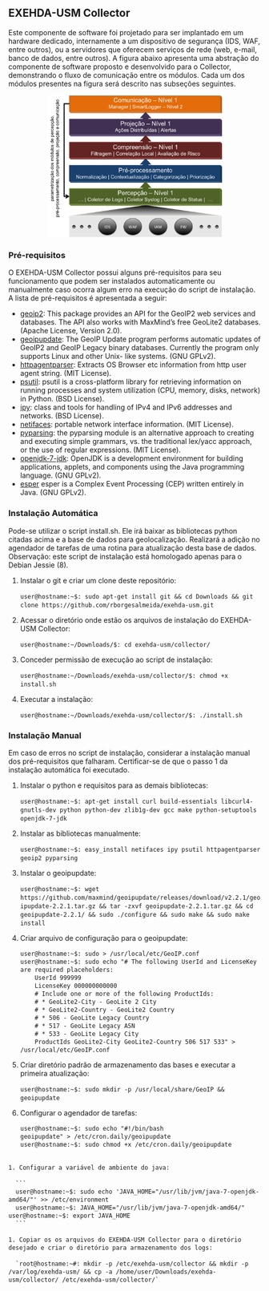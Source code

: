 ## EXEHDA-USM Collector

Este componente de software foi projetado para ser implantado em um hardware dedicado, internamente a um dispositivo de segurança (IDS, WAF, entre outros), ou a servidores que oferecem serviços de rede (web, e-mail, banco de dados, entre outros). A figura abaixo apresenta uma abstração do componente de software proposto e desenvolvido para o Collector, demonstrando o fluxo de comunicação entre os módulos. Cada um dos módulos presentes na figura será descrito nas subseções seguintes.

<p align="center">
  <img src="https://github.com/rborgesalmeida/exehda-usm/raw/prototipo-dissertacao/collector/exehda-usm-collector.png" width="350"/>
</p>


### Pré-requisitos

O EXEHDA-USM Collector possui alguns pré-requisitos para seu funcionamento que podem ser instalados automaticamente ou manualmente caso ocorra algum erro na execução do script de instalação. A lista de pré-requisitos é apresentada a seguir:

* [geoip2](https://pypi.python.org/pypi/geoip2): This package provides an API for the GeoIP2 web services and databases. The API also works with MaxMind’s free GeoLite2 databases. (Apache License, Version 2.0).
* [geoipupdate](https://github.com/maxmind/geoipupdate): The GeoIP Update program performs automatic updates of GeoIP2 and GeoIP Legacy binary databases. Currently the program only supports Linux and other Unix- like systems. (GNU GPLv2).
* [httpagentparser](https://pypi.python.org/pypi/httpagentparser/): Extracts OS Browser etc information from http user agent string. (MIT License).
* [psutil](https://pypi.python.org/pypi/psutil/): psutil is a cross-platform library for retrieving information on running processes and system utilization (CPU, memory, disks, network) in Python. (BSD License).
* [ipy](https://pypi.python.org/pypi/IPy/): class and tools for handling of IPv4 and IPv6 addresses and networks. (BSD License).
* [netifaces](https://pypi.python.org/pypi/netifaces/): portable network interface information. (MIT License).
* [pyparsing](https://pypi.python.org/pypi/pyparsing/): the pyparsing module is an alternative approach to creating and executing  simple grammars, vs. the traditional lex/yacc approach, or the use of  regular expressions. (MIT License).
* [openjdk-7-jdk](https://packages.debian.org/en/wheezy/openjdk-7-jdk): OpenJDK is a development environment for building applications, applets, and components using the Java programming language. (GNU GPLv2).
* [esper](http://www.espertech.com/products/index.php) esper is a Complex Event Processing (CEP) written entirely in Java. (GNU GPLv2).
 
### Instalação Automática
Pode-se utilizar o script install.sh. Ele irá baixar as bibliotecas python citadas acima e a base de dados para geolocalização. Realizará a adição no agendador de tarefas de uma rotina para atualização desta base de dados. Observação: este script de instalação está homologado apenas para o Debian Jessie (8).

 1. Instalar o git e criar um clone deste repositório:	
 
 	`user@hostname:~$: sudo apt-get install git && cd Downloads && git clone https://github.com/rborgesalmeida/exehda-usm.git`

 1. Acessar o diretório onde estão os arquivos de instalação do EXEHDA-USM Collector:
 
 	`user@hostname:~/Downloads/$: cd exehda-usm/collector/`

 1. Conceder permissão de execução ao script de instalação:
 
	`user@hostname:~/Downloads/exehda-usm/collector/$: chmod +x install.sh`

 1. Executar a instalação: 
 
	`user@hostname:~/Downloads/exehda-usm/collector/$: ./install.sh`

### Instalação Manual
Em caso de erros no script de instalação, considerar a instalação manual dos pré-requisitos que falharam. Certificar-se de que o passo 1 da instalação automática foi executado.

1. Instalar o python e requisitos para as demais bibliotecas:

	`user@hostname:~$: apt-get install curl build-essentials libcurl4-gnutls-dev python python-dev zlib1g-dev gcc make python-setuptools openjdk-7-jdk`
	
1. Instalar as bibliotecas manualmente: 

	`user@hostname:~$: easy_install netifaces ipy psutil httpagentparser geoip2 pyparsing`
	
1. Instalar o geoipupdate:

	`user@hostname:~$: wget https://github.com/maxmind/geoipupdate/releases/download/v2.2.1/geoipupdate-2.2.1.tar.gz && tar -zxvf geoipupdate-2.2.1.tar.gz && cd geoipupdate-2.2.1/ && sudo ./configure && sudo make && sudo make install`

1. Criar arquivo de configuração para o geoipupdate:

	```
	user@hostname:~$: sudo > /usr/local/etc/GeoIP.conf
	user@hostname:~$: sudo echo "# The following UserId and LicenseKey are required placeholders:
		UserId 999999
		LicenseKey 000000000000 
		# Include one or more of the following ProductIds:
		# * GeoLite2-City - GeoLite 2 City
		# * GeoLite2-Country - GeoLite2 Country
		# * 506 - GeoLite Legacy Country
		# * 517 - GeoLite Legacy ASN
		# * 533 - GeoLite Legacy City
		ProductIds GeoLite2-City GeoLite2-Country 506 517 533" > /usr/local/etc/GeoIP.conf
	```
	
1. Criar diretório padrão de armazenamento das bases e executar a primeira atualização:	
	 
	`user@hostname:~$: sudo mkdir -p /usr/local/share/GeoIP && geoipupdate`
	
1. Configurar o agendador de tarefas:

	```
	user@hostname:~$: sudo echo "#!/bin/bash
	geoipupdate" > /etc/cron.daily/geoipupdate
	user@hostname:~$: sudo chmod +x /etc/cron.daily/geoipupdate
  ```

1. Configurar a variável de ambiente do java: 
 
	```
	user@hostname:~$: sudo echo 'JAVA_HOME="/usr/lib/jvm/java-7-openjdk-amd64/"' >> /etc/environment
	user@hostname:~$: JAVA_HOME="/usr/lib/jvm/java-7-openjdk-amd64/"
  user@hostname:~$: export JAVA_HOME
	```

1. Copiar os os arquivos do EXEHDA-USM Collector para o diretório desejado e criar o diretório para armazenamento dos logs:

 	`root@hostname:~#: mkdir -p /etc/exehda-usm/collector && mkdir -p /var/log/exehda-usm/ && cp -a /home/user/Downloads/exehda-usm/collector/ /etc/exehda-usm/collector/`

